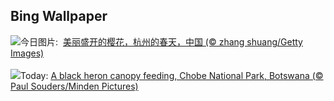 ## Bing Wallpaper
![](https://www.bing.com/th?id=OHR.SpringequinoxY25_ZH-CN1635828827_UHD.jpg&w=1000)今日图片: &nbsp;[美丽盛开的樱花，杭州的春天，中国 (© zhang shuang/Getty Images)](https://www.bing.com/th?id=OHR.SpringequinoxY25_ZH-CN1635828827_UHD.jpg)
<br><br/>
![](https://www.bing.com/th?id=OHR.BlackHeron_EN-US9662351796_UHD.jpg&w=1000)Today: [A black heron canopy feeding, Chobe National Park, Botswana (© Paul Souders/Minden Pictures)](https://www.bing.com/th?id=OHR.BlackHeron_EN-US9662351796_UHD.jpg)
<br><br/>
